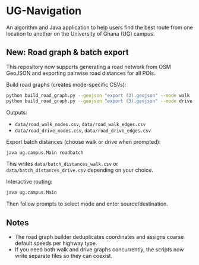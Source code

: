 
# UG-Navigation

An algorithm and Java application to help users find the best route from one location to another on the University of Ghana (UG) campus.

## New: Road graph & batch export

This repository now supports generating a road network from OSM GeoJSON and exporting pairwise road distances for all POIs.

Build road graphs (creates mode-specific CSVs):

```bash
python build_road_graph.py --geojson "export (3).geojson" --mode walk
python build_road_graph.py --geojson "export (3).geojson" --mode drive
```

Outputs:

- `data/road_walk_nodes.csv`, `data/road_walk_edges.csv`
- `data/road_drive_nodes.csv`, `data/road_drive_edges.csv`

Export batch distances (choose walk or drive when prompted):

```bash
java ug.campus.Main roadbatch
```

This writes `data/batch_distances_walk.csv` or `data/batch_distances_drive.csv` depending on your choice.

Interactive routing:

```bash
java ug.campus.Main
```

Then follow prompts to select mode and enter source/destination.

## Notes

- The road graph builder deduplicates coordinates and assigns coarse default speeds per highway type.
- If you need both walk and drive graphs concurrently, the scripts now write separate files so they can coexist.

